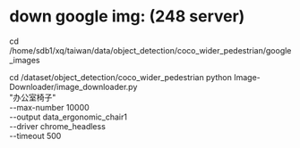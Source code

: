 # down google img: (248 server)
cd /home/sdb1/xq/taiwan/data/object_detection/coco_wider_pedestrian/google_images

cd /dataset/object_detection/coco_wider_pedestrian
python Image-Downloader/image_downloader.py \
"办公室椅子" \
--max-number 10000 \
--output data_ergonomic_chair1 \
--driver chrome_headless \
--timeout 500

